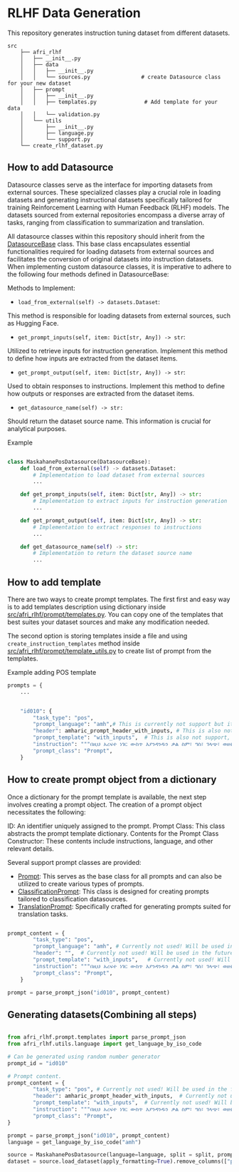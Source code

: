 # RLHF Data Generation

This repository generates instruction tuning dataset from different datasets.  

```
src
    ├── afri_rlhf
    │   ├── __init__.py
    │   ├── data
    │   │   ├── __init__.py
    │   │   └── sources.py                # create Datasource class for your new dataset
    │   ├── prompt
    │   │   ├── __init__.py
    │   │   ├── templates.py               # Add template for your data 
    │   │   └── validation.py
    │   └── utils
    │       ├── __init__.py
    │       ├── language.py
    │       └── support.py
    └── create_rlhf_dataset.py
```


## How to add Datasource


Datasource classes serve as the interface for importing datasets from external sources. These specialized classes play a crucial role in loading datasets and generating instructional datasets specifically tailored for training Reinforcement Learning with Human Feedback (RLHF) models. The datasets sourced from external repositories encompass a diverse array of tasks, ranging from classification to summarization and translation.


All datasource classes within this repository should inherit from the [DatasourceBase](src/afri_rlhf/data/sources.py) class. This base class encapsulates essential functionalities required for loading datasets from external sources and facilitates the conversion of original datasets into instruction datasets. When implementing custom datasource classes, it is imperative to adhere to the following four methods defined in DatasourceBase:

Methods to Implement:
* `load_from_external(self) -> datasets.Dataset`:

This method is responsible for loading datasets from external sources, such as Hugging Face.
* `get_prompt_inputs(self, item: Dict[str, Any]) -> str`:

Utilized to retrieve inputs for instruction generation. Implement this method to define how inputs are extracted from the dataset items.
* `get_prompt_output(self, item: Dict[str, Any]) -> str`:

Used to obtain responses to instructions. Implement this method to define how outputs or responses are extracted from the dataset items.
* `get_datasource_name(self) -> str:`

Should return the dataset source name. This information is crucial for analytical purposes.


Example 
```python

class MaskahanePosDatasource(DatasourceBase):
    def load_from_external(self) -> datasets.Dataset:
        # Implementation to load dataset from external sources
        ...

    def get_prompt_inputs(self, item: Dict[str, Any]) -> str:
        # Implementation to extract inputs for instruction generation
        ...

    def get_prompt_output(self, item: Dict[str, Any]) -> str:
        # Implementation to extract responses to instructions
        ...

    def get_datasource_name(self) -> str:
        # Implementation to return the dataset source name
        ...

```

## How to add template


There are two ways to create prompt templates. The first first and easy way is to add templates description using dictionary inside [src/afri_rlhf/prompt/templates.py](src/afri_rlhf/prompt/templates.py). You can copy one of the templates that best suites your dataset sources and make any modification needed. 

The second option is storing templates inside a file and using `create_instruction_templates` method inside [src/afri_rlhf/prompt/template_utils.py](src/afri_rlhf/prompt/template_utils.py) to create list of prompt from the templates. 

Example adding POS template

```python
prompts = {
    ...


    "id010": {
        "task_type": "pos",
        "prompt_language": "amh",# This is currently not support but it should be provided to make it compatible in the future
        "header": amharic_prompt_header_with_inputs, # This is also not support, but should be provided for compatablity in the future
        "prompt_template": "with_inputs",  # This is also not support, but should be provided for compatablity in the future
        "instruction": """በዚህ አረፍተ ነገር ውስጥ እያንዳንዱን ቃል ስም፣ ግስ፣ ገላጭ፣ ወዘተ እያልክ መድብ""",
        "prompt_class": "Prompt",
    }
```


## How to create prompt object from a dictionary

Once a dictionary for the prompt template is available, the next step involves creating a prompt object. The creation of a prompt object necessitates the following:

ID: An identifier uniquely assigned to the prompt.
Prompt Class: This class abstracts the prompt template dictionary.
Contents for the Prompt Class Constructor: These contents include instructions, language, and other relevant details.

Several support prompt classes are provided:

* [Prompt](src/afri_rlhf/prompt/templates.py#L89): This serves as the base class for all prompts and can also be utilized to create various types of prompts.
* [ClassificationPrompt](src/afri_rlhf/prompt/templates.py#L107): This class is designed for creating prompts tailored to classification datasources.
* [TranslationPrompt](src/afri_rlhf/prompt/templates.py#L117): Specifically crafted for generating prompts suited for translation tasks.

```python

prompt_content = {
        "task_type": "pos",
        "prompt_language": "amh", # Currently not used! Will be used in the future
        "header": "",  # Currently not used! Will be used in the future
        "prompt_template": "with_inputs",   # Currently not used! Will be used in the future
        "instruction": """በዚህ አረፍተ ነገር ውስጥ እያንዳንዱን ቃል ስም፣ ግስ፣ ገላጭ፣ ወዘተ እያልክ መድብ""",
        "prompt_class": "Prompt",
    }

prompt = parse_prompt_json("id010", prompt_content)

```




## Generating datasets(Combining all steps)


```python

from afri_rlhf.prompt.templates import parse_prompt_json
from afri_rlhf.utils.language import get_language_by_iso_code

# Can be generated using random number generator
prompt_id = "id010"

# Prompt content.
prompt_content = {
        "task_type": "pos", # Currently not used! Will be used in the future
        "header": amharic_prompt_header_with_inputs,  # Currently not used! Will be used in the future
        "prompt_template": "with_inputs",  # Currently not used! Will be used in the future
        "instruction": """በዚህ አረፍተ ነገር ውስጥ እያንዳንዱን ቃል ስም፣ ግስ፣ ገላጭ፣ ወዘተ እያልክ መድብ""",
        "prompt_class": "Prompt",
}

prompt = parse_prompt_json("id010", prompt_content)
language = get_language_by_iso_code("amh")

source = MaskahanePosDatasource(language=language, split = split, prompt=prompt)
dataset = source.load_dataset(apply_formatting=True).remove_columns(["prompt_header", "datasource", "prompt"])


```


